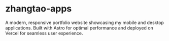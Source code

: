 # zhangtao-apps
A modern, responsive portfolio website showcasing my mobile and desktop applications. Built with Astro for optimal performance and deployed on Vercel for seamless user   experience.
